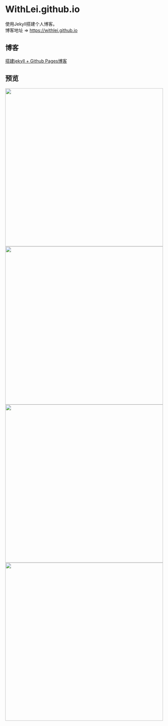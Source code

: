 # WithLei.github.io

使用Jekyll搭建个人博客。  
博客地址 => https://withlei.github.io

## 博客
[搭建jekyll + Github Pages博客](https://blog.csdn.net/qq_42895379/article/details/90948486)

## 预览
<img src="https://github.com/WithLei/withlei.github.io/blob/master/screenshots/blog.png" width="500" hegiht="500" align=left />
<img src="https://github.com/WithLei/withlei.github.io/blob/master/screenshots/blog02.png" width="500" hegiht="500" align=left />
<img src="https://github.com/WithLei/withlei.github.io/blob/master/screenshots/blog03.png" width="500" hegiht="500" align=left />
<img src="https://github.com/WithLei/withlei.github.io/blob/master/screenshots/blog04.png" width="500" hegiht="500" align=left />